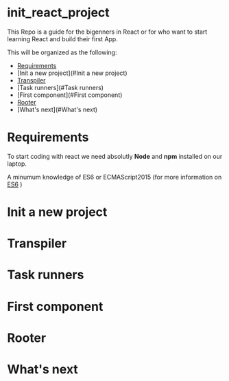 # init_react_project
This Repo is a guide for the bigenners in React or for who want to start learning React and build their first App.

This will be organized as the following:

- [Requirements](#Requirements)
- [Init a new project](#Init a new project)
- [Transpiler](#Transpiler)
- [Task runners](#Task runners)
- [First component](#First component)
- [Rooter](#Rooter)
- [What's next](#What's next)

# Requirements

To start coding with react we need absolutly **Node** and **npm** installed on our laptop.

A minumum knowledge of ES6 or ECMAScript2015 (for more information on [ES6][1] )


# Init a new project


# Transpiler

# Task runners

# First component

# Rooter

# What's next

[1]: https://github.com/bevacqua/es6 "ES6"
